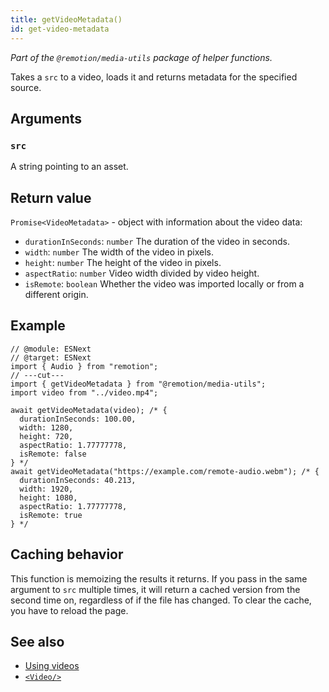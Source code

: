 ```yaml
---
title: getVideoMetadata()
id: get-video-metadata
---
```


_Part of the `@remotion/media-utils` package of helper functions._

Takes a `src` to a video, loads it and returns metadata for the specified source.

## Arguments

### `src`

A string pointing to an asset.

## Return value

`Promise<VideoMetadata>` - object with information about the video data:

- `durationInSeconds`: `number` The duration of the video in seconds.
- `width`: `number` The width of the video in pixels.
- `height`: `number` The height of the video in pixels.
- `aspectRatio`: `number` Video width divided by video height.
- `isRemote`: `boolean` Whether the video was imported locally or from a different origin.

## Example

```tsx twoslash
// @module: ESNext
// @target: ESNext
import { Audio } from "remotion";
// ---cut---
import { getVideoMetadata } from "@remotion/media-utils";
import video from "../video.mp4";

await getVideoMetadata(video); /* {
  durationInSeconds: 100.00,
  width: 1280,
  height: 720,
  aspectRatio: 1.77777778,
  isRemote: false
} */
await getVideoMetadata("https://example.com/remote-audio.webm"); /* {
  durationInSeconds: 40.213,
  width: 1920,
  height: 1080,
  aspectRatio: 1.77777778,
  isRemote: true
} */
```

## Caching behavior

This function is memoizing the results it returns.
If you pass in the same argument to `src` multiple times, it will return a cached version from the second time on, regardless of if the file has changed. To clear the cache, you have to reload the page.

## See also

- [Using videos](/docs/assets#using-videos)
- [`<Video/>`](/docs/video)

